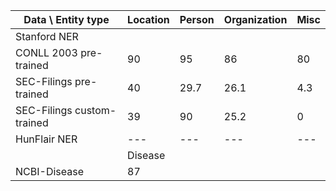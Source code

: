 Data \ Entity type | Location | Person | Organization | Misc
--- | --- |--- | --- | ---
Stanford NER | | | |
CONLL 2003 pre-trained | 90 | 95 | 86 | 80
SEC-Filings pre-trained | 40 | 29.7 | 26.1 | 4.3
SEC-Filings custom-trained | 39 | 90 | 25.2 | 0
HunFlair NER |---  |--- | --- | ---
 | | Disease| | |
NCBI-Disease |87 | | |

